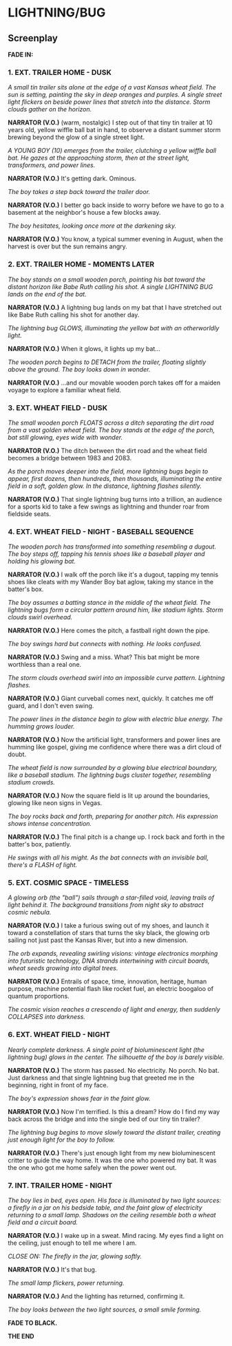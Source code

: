 # LIGHTNING/BUG
## Screenplay

**FADE IN:**

### 1. EXT. TRAILER HOME - DUSK

*A small tin trailer sits alone at the edge of a vast Kansas wheat field. The sun is setting, painting the sky in deep oranges and purples. A single street light flickers on beside power lines that stretch into the distance. Storm clouds gather on the horizon.*

**NARRATOR (V.O.)**
(warm, nostalgic)
I step out of that tiny tin trailer at 10 years old, yellow wiffle ball bat in hand, to observe a distant summer storm brewing beyond the glow of a single street light.

*A YOUNG BOY (10) emerges from the trailer, clutching a yellow wiffle ball bat. He gazes at the approaching storm, then at the street light, transformers, and power lines.*

**NARRATOR (V.O.)**
It's getting dark. Ominous.

*The boy takes a step back toward the trailer door.*

**NARRATOR (V.O.)**
I better go back inside to worry before we have to go to a basement at the neighbor's house a few blocks away.

*The boy hesitates, looking once more at the darkening sky.*

**NARRATOR (V.O.)**
You know, a typical summer evening in August, when the harvest is over but the sun remains angry.

### 2. EXT. TRAILER HOME - MOMENTS LATER

*The boy stands on a small wooden porch, pointing his bat toward the distant horizon like Babe Ruth calling his shot. A single LIGHTNING BUG lands on the end of the bat.*

**NARRATOR (V.O.)**
A lightning bug lands on my bat that I have stretched out like Babe Ruth calling his shot for another day.

*The lightning bug GLOWS, illuminating the yellow bat with an otherworldly light.*

**NARRATOR (V.O.)**
When it glows, it lights up my bat...

*The wooden porch begins to DETACH from the trailer, floating slightly above the ground. The boy looks down in wonder.*

**NARRATOR (V.O.)**
...and our movable wooden porch takes off for a maiden voyage to explore a familiar wheat field.

### 3. EXT. WHEAT FIELD - DUSK

*The small wooden porch FLOATS across a ditch separating the dirt road from a vast golden wheat field. The boy stands at the edge of the porch, bat still glowing, eyes wide with wonder.*

**NARRATOR (V.O.)**
The ditch between the dirt road and the wheat field becomes a bridge between 1983 and 2083.

*As the porch moves deeper into the field, more lightning bugs begin to appear, first dozens, then hundreds, then thousands, illuminating the entire field in a soft, golden glow. In the distance, lightning flashes silently.*

**NARRATOR (V.O.)**
That single lightning bug turns into a trillion, an audience for a sports kid to take a few swings as lightning and thunder roar from fieldside seats.

### 4. EXT. WHEAT FIELD - NIGHT - BASEBALL SEQUENCE

*The wooden porch has transformed into something resembling a dugout. The boy steps off, tapping his tennis shoes like a baseball player and holding his glowing bat.*

**NARRATOR (V.O.)**
I walk off the porch like it's a dugout, tapping my tennis shoes like cleats with my Wander Boy bat aglow, taking my stance in the batter's box.

*The boy assumes a batting stance in the middle of the wheat field. The lightning bugs form a circular pattern around him, like stadium lights. Storm clouds swirl overhead.*

**NARRATOR (V.O.)**
Here comes the pitch, a fastball right down the pipe.

*The boy swings hard but connects with nothing. He looks confused.*

**NARRATOR (V.O.)**
Swing and a miss. What? This bat might be more worthless than a real one.

*The storm clouds overhead swirl into an impossible curve pattern. Lightning flashes.*

**NARRATOR (V.O.)**
Giant curveball comes next, quickly. It catches me off guard, and I don't even swing.

*The power lines in the distance begin to glow with electric blue energy. The humming grows louder.*

**NARRATOR (V.O.)**
Now the artificial light, transformers and power lines are humming like gospel, giving me confidence where there was a dirt cloud of doubt.

*The wheat field is now surrounded by a glowing blue electrical boundary, like a baseball stadium. The lightning bugs cluster together, resembling stadium crowds.*

**NARRATOR (V.O.)**
Now the square field is lit up around the boundaries, glowing like neon signs in Vegas.

*The boy rocks back and forth, preparing for another pitch. His expression shows intense concentration.*

**NARRATOR (V.O.)**
The final pitch is a change up. I rock back and forth in the batter's box, patiently.

*He swings with all his might. As the bat connects with an invisible ball, there's a FLASH of light.*

### 5. EXT. COSMIC SPACE - TIMELESS

*A glowing orb (the "ball") sails through a star-filled void, leaving trails of light behind it. The background transitions from night sky to abstract cosmic nebula.*

**NARRATOR (V.O.)**
I take a furious swing out of my shoes, and launch it toward a constellation of stars that turns the sky black, the glowing orb sailing not just past the Kansas River, but into a new dimension.

*The orb expands, revealing swirling visions: vintage electronics morphing into futuristic technology, DNA strands intertwining with circuit boards, wheat seeds growing into digital trees.*

**NARRATOR (V.O.)**
Entrails of space, time, innovation, heritage, human purpose, machine potential flash like rocket fuel, an electric boogaloo of quantum proportions.

*The cosmic vision reaches a crescendo of light and energy, then suddenly COLLAPSES into darkness.*

### 6. EXT. WHEAT FIELD - NIGHT

*Nearly complete darkness. A single point of bioluminescent light (the lightning bug) glows in the center. The silhouette of the boy is barely visible.*

**NARRATOR (V.O.)**
The storm has passed. No electricity. No porch. No bat. Just darkness and that single lightning bug that greeted me in the beginning, right in front of my face.

*The boy's expression shows fear in the faint glow.*

**NARRATOR (V.O.)**
Now I'm terrified. Is this a dream? How do I find my way back across the bridge and into the single bed of our tiny tin trailer?

*The lightning bug begins to move slowly toward the distant trailer, creating just enough light for the boy to follow.*

**NARRATOR (V.O.)**
There's just enough light from my new bioluminescent critter to guide the way home. It was the one who powered my bat. It was the one who got me home safely when the power went out.

### 7. INT. TRAILER HOME - NIGHT

*The boy lies in bed, eyes open. His face is illuminated by two light sources: a firefly in a jar on his bedside table, and the faint glow of electricity returning to a small lamp. Shadows on the ceiling resemble both a wheat field and a circuit board.*

**NARRATOR (V.O.)**
I wake up in a sweat. Mind racing. My eyes find a light on the ceiling, just enough to tell me where I am.

*CLOSE ON: The firefly in the jar, glowing softly.*

**NARRATOR (V.O.)**
It's that bug.

*The small lamp flickers, power returning.*

**NARRATOR (V.O.)**
And the lighting has returned, confirming it.

*The boy looks between the two light sources, a small smile forming.*

**FADE TO BLACK.**

**THE END**
